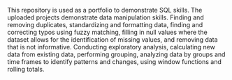 This repository is used as a portfolio to demonstrate SQL skills.
The uploaded projects demonstrate data manipulation skills.
Finding and removing duplicates, standardizing and formatting data, finding and correcting typos using fuzzy matching, filling in null values ​​where the dataset allows for the identification of missing values, and removing data that is not informative.
Conducting exploratory analysis, calculating new data from existing data, performing grouping, analyzing data by groups and time frames to identify patterns and changes, using window functions and rolling totals.
